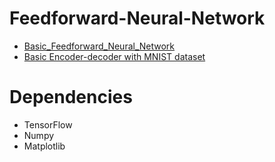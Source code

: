 # Feedforward-Neural-Network


<ul>
  <li><a href="https://github.com/EeYeoKeat/Feedforward-Neural-Network/tree/master/Basic-of-Feedforward-Neural-Network">Basic_Feedforward_Neural_Network</a></li>
  <li><a href="https://github.com/EeYeoKeat/Feedforward-Neural-Network/tree/master/Basic_Encoder-decoder_with_MNIST_dataset">Basic Encoder-decoder with MNIST dataset</a></li>
</ul>


# Dependencies
<ul>
  <li>TensorFlow</li>
  <li>Numpy</li>
  <li>Matplotlib</li>
</ul>







